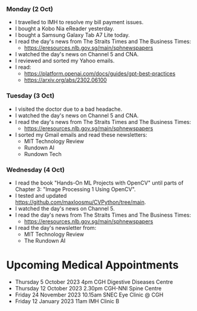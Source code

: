 ### Monday (2 Oct)
- I travelled to IMH to resolve my bill payment issues.
- I bought a Kobo Nia eReader yesterday.
- I bought a Samsung Galaxy Tab A7 Lite today.  
- I read the day's news from The Straits Times and The Business Times:
    - https://eresources.nlb.gov.sg/main/sphnewspapers
- I watched the day's news on Channel 5 and CNA.  
- I reviewed and sorted my Yahoo emails.  
- I read:
    - https://platform.openai.com/docs/guides/gpt-best-practices
    - https://arxiv.org/abs/2302.06100

### Tuesday (3 Oct)
- I visited the doctor due to a bad headache.  
- I watched the day's news on Channel 5 and CNA.  
- I read the day's news from The Straits Times and The Business Times:
    - https://eresources.nlb.gov.sg/main/sphnewspapers
- I sorted my Gmail emails and read these newsletters:
    - MIT Technology Review
    - Rundown AI
    - Rundown Tech

### Wednesday (4 Oct)
- I read the book "Hands-On ML Projects with OpenCV" until parts of Chapter 3: "Image Processing 1 Using OpenCV".  
- I tested and updated https://github.com/maxloosmu/CVPython/tree/main.  
- I watched the day's news on Channel 5.
- I read the day's news from The Straits Times and The Business Times:
    - https://eresources.nlb.gov.sg/main/sphnewspapers
- I read the day's newsletter from:
    - MIT Technology Review
    - The Rundown AI



# Upcoming Medical Appointments
- Thursday 5 October 2023 4pm CGH Digestive Diseases Centre
- Thursday 12 October 2023 2.30pm CGH-NNI Spine Centre
- Friday 24 November 2023 10.15am SNEC Eye Clinic @ CGH
- Friday 12 January 2023 11am IMH Clinic B